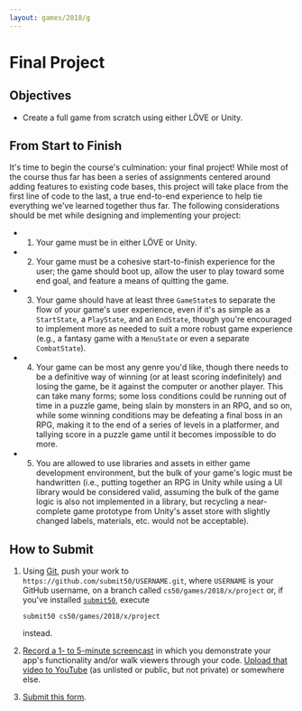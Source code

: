 ```yaml
---
layout: games/2018/g
---
```


# Final Project

## Objectives

* Create a full game from scratch using either LÖVE or Unity.

## From Start to Finish

It's time to begin the course's culmination: your final project! While most of the course thus far has been a series of assignments centered around adding features to existing code bases, this project will take place from the first line of code to the last, a true end-to-end experience to help tie everything we've learned together thus far. The following considerations should be met while designing and implementing your project:

* 1) Your game must be in either LÖVE or Unity.
* 2) Your game must be a cohesive start-to-finish experience for the user; the game should boot up, allow the user to play toward some end goal, and feature a means of quitting the game.
* 3) Your game should have at least three `GameState`s to separate the flow of your game's user experience, even if it's as simple as a `StartState`, a `PlayState`, and an `EndState`, though you're encouraged to implement more as needed to suit a more robust game experience (e.g., a fantasy game with a `MenuState` or even a separate `CombatState`).
* 4) Your game can be most any genre you'd like, though there needs to be a definitive way of winning (or at least scoring indefinitely) and losing the game, be it against the computer or another player. This can take many forms; some loss conditions could be running out of time in a puzzle game, being slain by monsters in an RPG, and so on, while some winning conditions may be defeating a final boss in an RPG, making it to the end of a series of levels in a platformer, and tallying score in a puzzle game until it becomes impossible to do more.
* 5) You are allowed to use libraries and assets in either game development environment, but the bulk of your game's logic must be handwritten (i.e., putting together an RPG in Unity while using a UI library would be considered valid, assuming the bulk of the game logic is also not implemented in a library, but recycling a near-complete game prototype from Unity's asset store with slightly changed labels, materials, etc. would not be acceptable).

## How to Submit

1. Using [Git](https://git-scm.com/downloads), push your work to `https://github.com/submit50/USERNAME.git`, where `USERNAME` is your GitHub username, on a branch called `cs50/games/2018/x/project` or, if you've installed [`submit50`](https://cs50.readthedocs.io/submit50/), execute

   ```
   submit50 cs50/games/2018/x/project
   ```

   instead.
1. [Record a 1- to 5-minute screencast](https://www.howtogeek.com/205742/how-to-record-your-windows-mac-linux-android-or-ios-screen/) in which you demonstrate your app's functionality and/or walk viewers through your code. [Upload that video to YouTube](https://www.youtube.com/upload) (as unlisted or public, but not private) or somewhere else.
1. [Submit this form](https://forms.cs50.io/789cabfe-3dbb-46a8-94ff-1a8ec78c2312).
